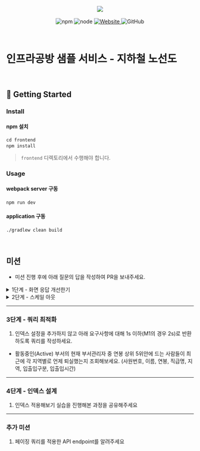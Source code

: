 <p align="center">
    <img width="200px;" src="https://raw.githubusercontent.com/woowacourse/atdd-subway-admin-frontend/master/images/main_logo.png"/>
</p>
<p align="center">
  <img alt="npm" src="https://img.shields.io/badge/npm-%3E%3D%205.5.0-blue">
  <img alt="node" src="https://img.shields.io/badge/node-%3E%3D%209.3.0-blue">
  <a href="https://edu.nextstep.camp/c/R89PYi5H" alt="nextstep atdd">
    <img alt="Website" src="https://img.shields.io/website?url=https%3A%2F%2Fedu.nextstep.camp%2Fc%2FR89PYi5H">
  </a>
  <img alt="GitHub" src="https://img.shields.io/github/license/next-step/atdd-subway-service">
</p>

<br>

# 인프라공방 샘플 서비스 - 지하철 노선도

<br>

## 🚀 Getting Started

### Install
#### npm 설치
```
cd frontend
npm install
```
> `frontend` 디렉토리에서 수행해야 합니다.

### Usage
#### webpack server 구동
```
npm run dev
```
#### application 구동
```
./gradlew clean build
```
<br>

## 미션

* 미션 진행 후에 아래 질문의 답을 작성하여 PR을 보내주세요.

<details>
<summary>1단계 - 화면 응답 개선한기</summary>
<div markdown="1">

### 1단계 - 화면 응답 개선하기
1. 성능 개선 결과를 공유해주세요 (Smoke, Load, Stress 테스트 결과)

2. 어떤 부분을 개선해보셨나요? 과정을 설명해주세요

* Reverse Proxy 개선
  - [x] gzip 압축
  - [x] 캐싱
  - [x] TLS, HTTP/2 설정

* WAS 성능 개선
  * Redis Spring Data Cache 적용
  - [x] 지하철역 조회
  - [x] 경로 검색
---

</div>
</details>

<details>
<summary>2단계 - 스케일 아웃</summary>
<div markdown="2">

### 2단계 - 스케일 아웃

- [x] springboot에 HTTP Cache, gzip 설정하기
- [x] Launch Template 작성하기
- [x] Auto Scaling Group 생성하기
- [x] Smoke, Load, Stress 테스트 후 결과를 기록

- [x] 모든 정적 자원에 대해 no-cache, no-store 설정을 한다. 가능한가?

가능한 것 같습니다.

[참고링크 1](https://stackoverflow.com/questions/49547/how-do-we-control-web-page-caching-across-all-browsers)
[참고링크 2](https://stackoverflow.com/questions/24164014/how-to-enable-http-response-caching-in-spring-boot)

Spring을 이용한다면
```text
# application.properties

spring.web.resources.cache.cachecontrol.no-cache=true
spring.web.resources.cache.cachecontrol.no-store=true
```

브라우저 호환이나 버그 등의 이유로 이 두개를 같이 이용한다는 글이 있네요.

[참고링크 3](https://www.inflearn.com/questions/112647)

1. Launch Template 링크를 공유해주세요.

[launch Template 보기](https://ap-northeast-2.console.aws.amazon.com/ec2/v2/home?region=ap-northeast-2#LaunchTemplateDetails:launchTemplateId=lt-0c70e6dedf56c521a)

2. cpu 부하 실행 후 EC2 추가생성 결과를 공유해주세요. (Cloudwatch 캡쳐)

```sh
$ stress -c 2
```

* cpu_stress

![cpu_stress](./result/cpu_stress.png)

* cloudWatch

![cloudWatch](./result/cloudWatch.png)

* cloudWatch_instance

![cloudWatch_instance](./result/cloudWatch_instance.png)

3. 성능 개선 결과를 공유해주세요 (Smoke, Load, Stress 테스트 결과)

* scale_out_smoke_test

![scale_out_smoke_test](./result/k6/smoke_after_scale_out.png)

* scale_out_load_test

![scale_out_load_test](./result/k6/load_after_scale_out.png)

* scale_out_stress_test

![scale_out_stress_test](./result/k6/stress_after_scale_out.png)

</div>
</details>

---

### 3단계 - 쿼리 최적화

1. 인덱스 설정을 추가하지 않고 아래 요구사항에 대해 1s 이하(M1의 경우 2s)로 반환하도록 쿼리를 작성하세요.

- 활동중인(Active) 부서의 현재 부서관리자 중 연봉 상위 5위안에 드는 사람들이 최근에 각 지역별로 언제 퇴실했는지 조회해보세요. (사원번호, 이름, 연봉, 직급명, 지역, 입출입구분, 입출입시간)

---

### 4단계 - 인덱스 설계

1. 인덱스 적용해보기 실습을 진행해본 과정을 공유해주세요

---

### 추가 미션

1. 페이징 쿼리를 적용한 API endpoint를 알려주세요
